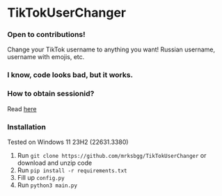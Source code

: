 # TikTokUserChanger
### Open to contributions!
Change your TikTok username to anything you want! Russian username, username with emojis, etc.

### I know, code looks bad, but it works.

### How to obtain sessionid?
Read [here](https://github.com/mrksbgg/TikTokUserChanger/blob/main/obtain.md)

### Installation
Tested on Windows 11 23H2 (22631.3380)
1. Run `git clone https://github.com/mrksbgg/TikTokUserChanger` or download and unzip code
2. Run `pip install -r requirements.txt`
3. Fill up `config.py`
4. Run `python3 main.py`